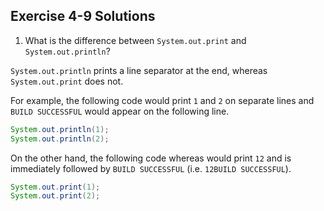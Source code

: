## Exercise 4-9 Solutions

1. What is the difference between `System.out.print` and `System.out.println`?

`System.out.println` prints a line separator at the end, whereas `System.out.print` does not.

For example, the following code would print `1` and `2` on separate lines and `BUILD SUCCESSFUL` would appear on the following line.

```java
System.out.println(1);
System.out.println(2); 
```

On the other hand, the following code whereas would print `12` and is immediately followed by `BUILD SUCCESSFUL` (i.e. `12BUILD SUCCESSFUL`).

```java
System.out.print(1);
System.out.print(2); 
```

